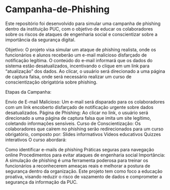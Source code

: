 # Campanha-de-Phishing

Este repositório foi desenvolvido para simular uma campanha de phishing dentro da instituição PUC, com o objetivo de educar os colaboradores sobre os riscos de ataques de engenharia social e conscientizar sobre a importância da segurança digital.

Objetivo: O projeto visa simular um ataque de phishing realista, onde os funcionários e alunos receberão um e-mail malicioso disfarçado de notificação legítima. O conteúdo do e-mail informará que os dados do sistema estão desatualizados, incentivando o clique em um link para “atualização” dos dados. Ao clicar, o usuário será direcionado a uma página de captura falsa, onde será necessário realizar um curso de conscientização obrigatória sobre phishing.

Etapas da Campanha:

Envio de E-mail Malicioso: Um e-mail será disparado para os colaboradores com um link encoberto disfarçado de notificação urgente sobre dados desatualizados.
Página de Phishing: Ao clicar no link, o usuário será direcionado a uma página de captura falsa que imita um site legítimo, coletando informações sensíveis.
Curso de Conscientização: Os colaboradores que caírem no phishing serão redirecionados para um curso obrigatório, composto por:
Slides informativos
Vídeos educativos
Quizzes interativos
O curso abordará:

Como identificar e-mails de phishing
Práticas seguras para navegação online
Procedimentos para evitar ataques de engenharia social
Importância: A simulação de phishing é uma ferramenta poderosa para treinar os funcionários a reconhecerem ameaças reais e melhorar a postura de segurança dentro da organização. Este projeto tem como foco a educação proativa, visando reduzir o risco de vazamento de dados e comprometer a segurança da informação da PUC.

